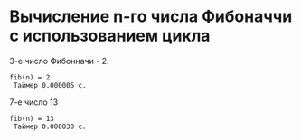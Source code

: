# Вычисление n-го числа Фибоначчи с использованием цикла


3-е число Фибонначи - 2.
```
fib(n) = 2 
 Таймер 0.000005 c.
```


7-е число 13
```
fib(n) = 13 
 Таймер 0.000030 c.
```
